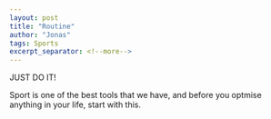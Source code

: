 ```yaml
---
layout: post
title: "Routine"
author: "Jonas"
tags: Sports
excerpt_separator: <!--more-->
---
```


JUST DO IT! 

Sport is one of the best tools that we have, and before you optmise anything in your life, start with this. 
